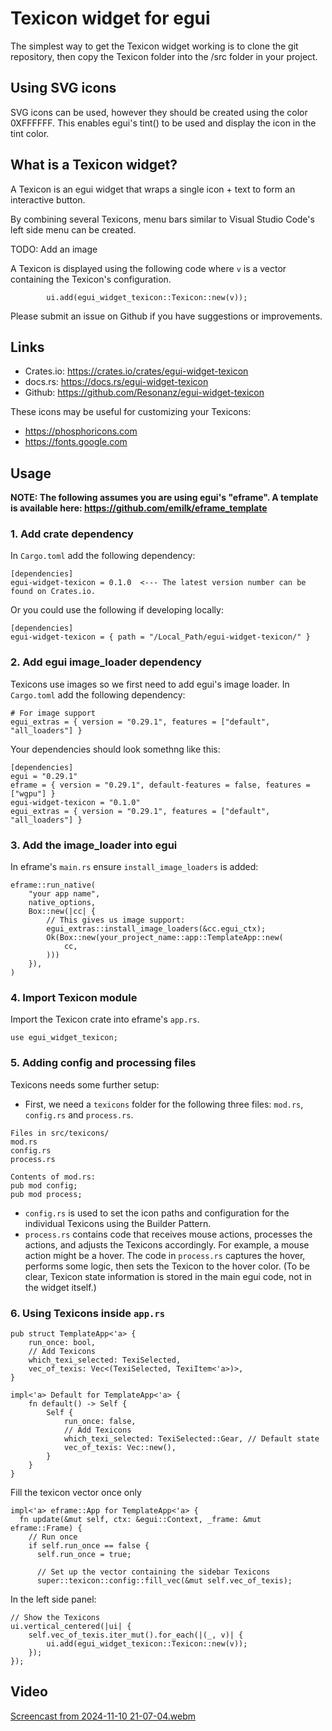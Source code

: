 # Texicon widget for egui

The simplest way to get the Texicon widget working is to clone the git repository, then copy the Texicon folder into the /src folder in your project.

## Using SVG icons

SVG icons can be used, however they should be created using the color 0XFFFFFF. This enables egui's tint() to be used and display the icon in the tint color.

## What is a Texicon widget?
A Texicon is an egui widget that wraps a single icon + text to form an interactive button.

By combining several Texicons, menu bars similar to Visual Studio Code's left side menu can be created.

TODO: Add an image

A Texicon is displayed using the following code where ```v``` is a vector containing the Texicon's configuration.
```
        ui.add(egui_widget_texicon::Texicon::new(v));
```
Please submit an issue on Github if you have suggestions or improvements.

## Links

* Crates.io: https://crates.io/crates/egui-widget-texicon
* docs.rs: https://docs.rs/egui-widget-texicon
* Github: https://github.com/Resonanz/egui-widget-texicon

These icons may be useful for customizing your Texicons:

* https://phosphoricons.com
* https://fonts.google.com

## Usage

**NOTE: The following assumes you are using egui's "eframe". A template is available here: https://github.com/emilk/eframe_template**

### 1. Add crate dependency
In ```Cargo.toml``` add the following dependency:
```
[dependencies]
egui-widget-texicon = 0.1.0  <--- The latest version number can be found on Crates.io.
```
Or you could use the following if developing locally:
```
[dependencies]
egui-widget-texicon = { path = "/Local_Path/egui-widget-texicon/" }
```

### 2. Add egui image_loader dependency
Texicons use images so we first need to add egui's image loader. In ```Cargo.toml``` add the following dependency:
```
# For image support
egui_extras = { version = "0.29.1", features = ["default", "all_loaders"] }
```
Your dependencies should look somethng like this:
```
[dependencies]
egui = "0.29.1"
eframe = { version = "0.29.1", default-features = false, features = ["wgpu"] }
egui-widget-texicon = "0.1.0"
egui_extras = { version = "0.29.1", features = ["default", "all_loaders"] }
```

### 3. Add the image_loader into egui
In eframe's ```main.rs``` ensure ```install_image_loaders``` is added:
```
eframe::run_native(
    "your app name",
    native_options,
    Box::new(|cc| {
        // This gives us image support:
        egui_extras::install_image_loaders(&cc.egui_ctx);
        Ok(Box::new(your_project_name::app::TemplateApp::new(
            cc,
        )))
    }),
)
```
### 4. Import Texicon module
Import the Texicon crate into eframe's ```app.rs```.
```
use egui_widget_texicon;
```
### 5. Adding config and processing files
Texicons needs some further setup:

* First, we need a ```texicons``` folder for the following three files: ```mod.rs```, ```config.rs``` and ```process.rs```.

```
Files in src/texicons/
mod.rs
config.rs
process.rs

Contents of mod.rs:
pub mod config;
pub mod process;
```
* ```config.rs``` is used to set the icon paths and configuration for the individual Texicons using the Builder Pattern.
* ```process.rs``` contains code that receives mouse actions, processes the actions, and adjusts the Texicons accordingly. For example, a mouse action might be a hover. The code in ```process.rs``` captures the hover, performs some logic, then sets the Texicon to the hover color. (To be clear, Texicon state information is stored in the main egui code, not in the widget itself.)

### 6. Using Texicons inside ```app.rs```

```
pub struct TemplateApp<'a> {
    run_once: bool,
    // Add Texicons
    which_texi_selected: TexiSelected,
    vec_of_texis: Vec<(TexiSelected, TexiItem<'a>)>,
}

impl<'a> Default for TemplateApp<'a> {
    fn default() -> Self {
        Self {
            run_once: false,
            // Add Texicons
            which_texi_selected: TexiSelected::Gear, // Default state
            vec_of_texis: Vec::new(),
        }
    }
}
```
Fill the texicon vector once only
```
impl<'a> eframe::App for TemplateApp<'a> {
  fn update(&mut self, ctx: &egui::Context, _frame: &mut eframe::Frame) {
    // Run once
    if self.run_once == false {
      self.run_once = true;

      // Set up the vector containing the sidebar Texicons
      super::texicon::config::fill_vec(&mut self.vec_of_texis);
```
In the left side panel:
```
// Show the Texicons
ui.vertical_centered(|ui| {
    self.vec_of_texis.iter_mut().for_each(|(_, v)| {
        ui.add(egui_widget_texicon::Texicon::new(v));
    });
});
```

## Video
[Screencast from 2024-11-10 21-07-04.webm](https://github.com/user-attachments/assets/9beadb56-4573-498f-b11f-9e0dac7cdb5a)
